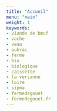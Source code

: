 ```yaml
---
title: "Accueil"
menu: "main"
weight: 1
keywords:
- viande de bœuf
- vache
- veau
- aubrac
- ferme
- bio
- biologique
- caissette
- la versanne
- loire
- sipma
- fermedegouet
- fermedegouet.fr
---
```

